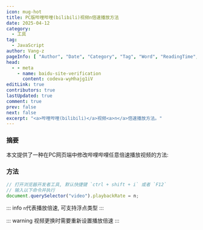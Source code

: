 ```yaml
---
icon: mug-hot
title: PC版哔哩哔哩(bilibili)视频n倍速播放方法
date: 2025-04-12
category:
  - 工具
tag:
  - JavaScript
author: Vang-z
pageInfo: [ "Author", "Date", "Category", "Tag", "Word", "ReadingTime", "PageView" ]
head:
  - - meta
    - name: baidu-site-verification
      content: codeva-wyHhajg1iV
editLink: true
contributors: true
lastUpdated: true
comment: true
prev: false
next: false
excerpt: "<a>哔哩哔哩(bilibili)</a>视频<a>n</a>倍速播放方法。"
---
```



### 摘要

本文提供了一种在<a>PC</a>网页端中修改<a>哔哩哔哩</a>任意倍速播放视频的方法:


### 方法

```javascript
// 打开浏览器开发者工具, 默认快捷键 `ctrl + shift + i` 或者 `F12`
// 输入以下命令并执行
document.querySelector("video").playbackRate = n;
```

::: info
<a>`n`</a>代表播放倍速, 可支持<a>浮点类型</a>
:::

::: warning
视频更换时需要重新设置播放倍速
:::

<Sponsor />
